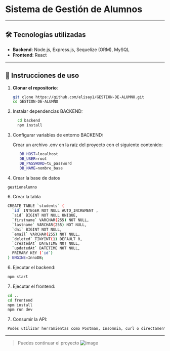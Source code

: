 # Sistema de Gestión de Alumnos
---

## 🛠 Tecnologías utilizadas

- **Backend**: Node.js, Express.js, Sequelize (ORM), MySQL
- **Frontend**: React

---

## 🚀 Instrucciones de uso

1. **Clonar el repositorio**:

   ```bash
   git clone https://github.com/elisay1/GESTION-DE-ALUMNO.git
   cd GESTION-DE-ALUMNO
   
2. Instalar dependencias BACKEND:

   ```bash
     cd backend
     npm install
   
3. Configurar variables de entorno BACKEND:

    Crear un archivo .env en la raíz del proyecto con el siguiente contenido:
   ```bash
      DB_HOST=localhost
      DB_USER=root
      DB_PASSWORD=tu_password
      DB_NAME=nombre_base

4. Crear la base de datos
  ```bash
   gestionalumno
  ```
6. Crear la tabla
  ```bash
   CREATE TABLE `students` (
     `id` INTEGER NOT NULL AUTO_INCREMENT ,
     `sid` BIGINT NOT NULL UNIQUE,
     `firstname` VARCHAR(255) NOT NULL,
     `lastname` VARCHAR(255) NOT NULL,
     `dni` BIGINT NOT NULL,
     `email` VARCHAR(255) NOT NULL,
     `deleted` TINYINT(1) DEFAULT 0,
     `createdAt` DATETIME NOT NULL,
     `updatedAt` DATETIME NOT NULL,
     PRIMARY KEY (`id`)
   ) ENGINE=InnoDB;
  ```
6. Ejecutar el backend:

  ```bash
   npm start
  ```

7. Ejecutar el frontend:
  
  ```bash
   cd ..
   cd frontend
   npm install
   npm run dev
  ```

7. Consumir la API:
  
  ```bash
   Podés utilizar herramientas como Postman, Insomnia, curl o directamente desde la interfaz web (si está implementada).
 ```

---
>Puedes continuar el proyecto
![image](https://github.com/user-attachments/assets/a92418cd-4d0d-447c-b49d-545d34c1ebeb)
